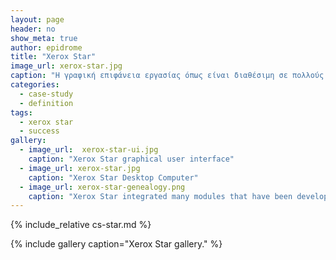 ```yaml
---
layout: page
header: no
show_meta: true
author: epidrome
title: "Xerox Star"
image_url: xerox-star.jpg
caption: "Η γραφική επιφάνεια εργασίας όπως είναι διαθέσιμη σε πολλούς εμπορικούς επιτραπέζιους υπολογιστές λίγο διαφέρει από εκείνη που είχε ο υπολογιστής Xerox Star που δημιουργήθηκε στο ερευνητικό κέντρο PARC."
categories:
  - case-study
  - definition
tags:
  - xerox star
  - success
gallery:
  - image_url:  xerox-star-ui.jpg
    caption: "Xerox Star graphical user interface"
  - image_url: xerox-star.jpg
    caption: "Xerox Star Desktop Computer"
  - image_url: xerox-star-genealogy.png
    caption: "Xerox Star integrated many modules that have been developed in previous works."
---
```


{% include_relative cs-star.md %}

{% include gallery caption="Xerox Star gallery." %}
